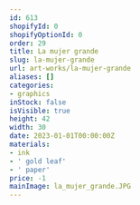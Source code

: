 ```yaml
---
id: 613
shopifyId: 0
shopifyOptionId: 0
order: 29
title: La mujer grande
slug: la-mujer-grande
url: art-works/la-mujer-grande
aliases: []
categories:
- graphics
inStock: false
isVisible: true
height: 42
width: 30
date: 2023-01-01T00:00:00Z
materials:
- ink
- ' gold leaf'
- ' paper'
price: -1
mainImage: la_mujer_grande.JPG
---
```

